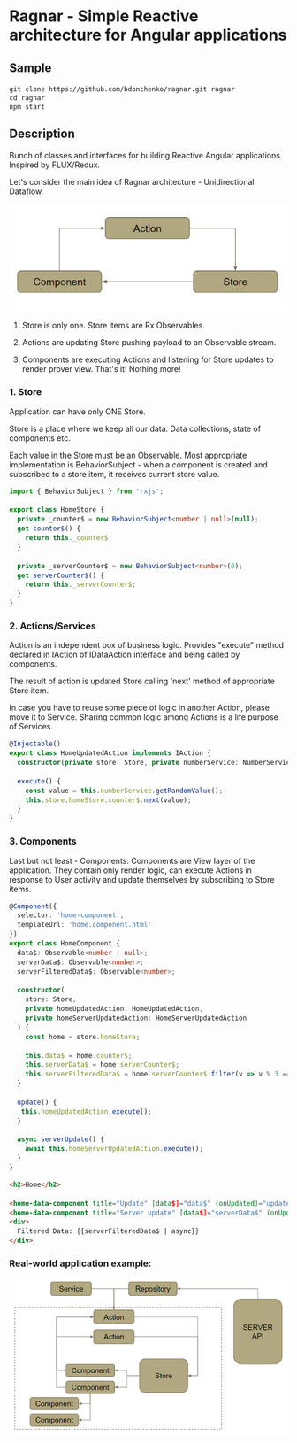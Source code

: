 # Ragnar - Simple Reactive architecture for Angular applications

## Sample

```
git clone https://github.com/bdonchenko/ragnar.git ragnar
cd ragnar
npm start
```

## Description

Bunch of classes and interfaces for building Reactive Angular applications. Inspired by FLUX/Redux.

Let's consider the main idea of Ragnar architecture - Unidirectional Dataflow.

![Alt text](/readme/simple_arch.png?raw=true)

1. Store is only one. Store items are Rx Observables.

2. Actions are updating Store pushing payload to an Observable stream.

3. Components are executing Actions and listening for Store updates to render prover view. That's it! Nothing more!

### 1. Store

Application can have only ONE Store.

Store is a place where we keep all our data. Data collections, state of components etc.

Each value in the Store must be an Observable. Most appropriate implementation is BehaviorSubject - when a component is created and subscribed to a store item, it receives current store value.

``` typescript
import { BehaviorSubject } from 'rxjs';

export class HomeStore {
  private _counter$ = new BehaviorSubject<number | null>(null);
  get counter$() {
    return this._counter$;
  }

  private _serverCounter$ = new BehaviorSubject<number>(0);
  get serverCounter$() {
    return this._serverCounter$;
  }
}

```

### 2. Actions/Services

Action is an independent box of business logic. Provides "execute" method declared in IAction of IDataAction interface and being called by components. 

The result of action is updated Store calling 'next' method of appropriate Store item.

In case you have to reuse some piece of logic in another Action, please move it to Service. Sharing common logic among Actions is a life purpose of Services.

``` typescript
@Injectable()
export class HomeUpdatedAction implements IAction {
  constructor(private store: Store, private numberService: NumberService) {}

  execute() {
    const value = this.numberService.getRandomValue();
    this.store.homeStore.counter$.next(value);
  }
}

```

### 3. Components

Last but not least - Components. Components are View layer of the application. They contain only render logic, can execute Actions in response to User activity and update themselves by subscribing to Store items.

```typescript
@Component({
  selector: 'home-component',
  templateUrl: 'home.component.html'
})
export class HomeComponent {
  data$: Observable<number | null>;
  serverData$: Observable<number>;
  serverFilteredData$: Observable<number>;

  constructor(
    store: Store,
    private homeUpdatedAction: HomeUpdatedAction,
    private homeServerUpdatedAction: HomeServerUpdatedAction
  ) {
    const home = store.homeStore;

    this.data$ = home.counter$;
    this.serverData$ = home.serverCounter$;
    this.serverFilteredData$ = home.serverCounter$.filter(v => v % 3 === 0);
  }

  update() {
   this.homeUpdatedAction.execute();
  }

  async serverUpdate() {
    await this.homeServerUpdatedAction.execute();
  }
}

```
``` html
<h2>Home</h2>

<home-data-component title="Update" [data$]="data$" (onUpdated)="update($event)"></home-data-component>
<home-data-component title="Server update" [data$]="serverData$" (onUpdated)="serverUpdate($event)"></home-data-component>
<div>
  Filtered Data: {{serverFilteredData$ | async}}
</div>
```

### Real-world application example:

![Alt text](/readme/complicated_arch.png?raw=true)